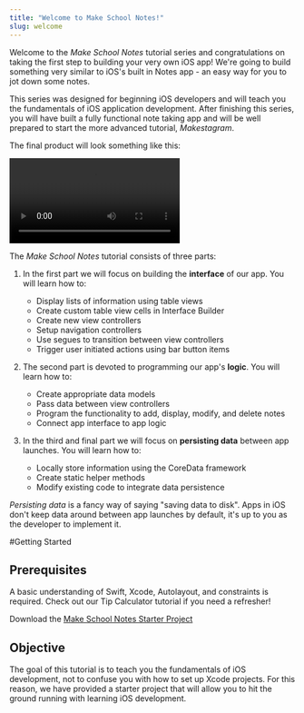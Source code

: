 ```yaml
---
title: "Welcome to Make School Notes!"
slug: welcome
---
```


Welcome to the *Make School Notes* tutorial series and congratulations on taking the first step to building your very own iOS app! We're going to build something very similar to iOS's built in Notes app - an easy way for you to jot down some notes.

This series was designed for beginning iOS developers and will teach you the fundamentals of iOS application development. After finishing this series, you will have built a fully functional note taking app and will be well prepared to start the more advanced tutorial, *Makestagram*.

The final product will look something like this:

![ms-video](https://s3.amazonaws.com/mgwu-misc/Make+School+Notes/P13-complete.mp4)

The *Make School Notes* tutorial consists of three parts:

1. In the first part we will focus on building the **interface** of our app. You will learn how to:
	* Display lists of information using table views
	* Create custom table view cells in Interface Builder
	* Create new view controllers
	* Setup navigation controllers
	* Use segues to transition between view controllers
	* Trigger user initiated actions using bar button items

2. The second part is devoted to programming our app's **logic**. You will learn how to:
	* Create appropriate data models
	* Pass data between view controllers
	* Program the functionality to add, display, modify, and delete notes
	* Connect app interface to app logic

3. In the third and final part we will focus on **persisting data** between app launches. You will learn how to:
	* Locally store information using the CoreData framework
	* Create static helper methods
	* Modify existing code to integrate data persistence

*Persisting data* is a fancy way of saying "saving data to disk". Apps in iOS don't keep data around between app launches by default, it's up to you as the developer to implement it.

#Getting Started

## Prerequisites

A basic understanding of Swift, Xcode, Autolayout, and constraints is required. Check out our Tip Calculator tutorial if you need a refresher!

Download the [Make School Notes Starter Project](https://github.com/MakeSchool-Tutorials/MakeSchoolNotes-Swift-V2-Starter/archive/swift3-coredata.zip)

## Objective

The goal of this tutorial is to teach you the fundamentals of iOS development, not to confuse you with how to set up Xcode projects. For this reason, we have provided a starter project that will allow you to hit the ground running with learning iOS development.
